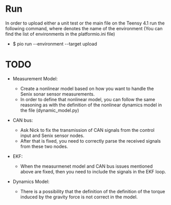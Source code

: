 # Run

In order to upload either a unit test or the main file on the Teensy 4.1 run the following command, where <env> denotes the name of the environment (You can find the list of environments in the platformio.ini file)

- $ pio run --environment <env> --target upload

# TODO

- Measurement Model:
    - Create a nonlinear model based on how you want to handle the Senix sonar sensor measurements.
    - In order to define that nonlinear model, you can follow the same reasoning as with the definition of the nonlinear dynamics model in the file (dynamic_model.py)

- CAN bus:
    - Ask Nick to fix the transmission of CAN signals from the control input and Senix sensor nodes.
    - After that is fixed, you need to correctly parse the received signals from these two nodes.

- EKF:
    - When the measurmenet model and CAN bus issues mentioned above are fixed, then you need to include the signals in the EKF loop.


- Dynamics Model:
    - There is a possibility that the definition of the definition of the torque induced by the gravity force is not correct in the model.